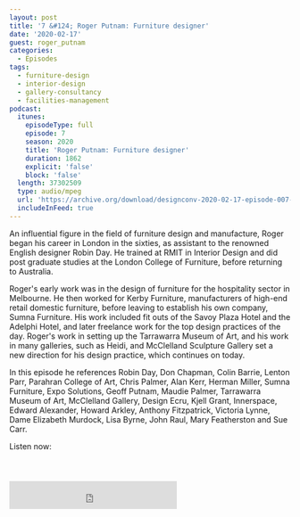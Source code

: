 ```yaml
---
layout: post
title: '7 &#124; Roger Putnam: Furniture designer'
date: '2020-02-17'
guest: roger_putnam
categories:
  - Episodes
tags:
  - furniture-design
  - interior-design
  - gallery-consultancy
  - facilities-management
podcast:
  itunes:
    episodeType: full
    episode: 7
    season: 2020
    title: 'Roger Putnam: Furniture designer'
    duration: 1862
    explicit: 'false'
    block: 'false'
  length: 37302509
  type: audio/mpeg
  url: 'https://archive.org/download/designconv-2020-02-17-episode-007-roger-putnam/2020-02-17-episode-007-roger-putnam.mp3'
  includeInFeed: true
---
```


An influential figure in the field of furniture design and manufacture, Roger
began his career in London in the sixties, as assistant to the renowned English
designer Robin Day. He trained at RMIT in Interior Design and did post graduate
studies at the London College of Furniture, before returning to Australia.

Roger's early work was in the design of furniture for the hospitality sector in
Melbourne. He then worked for Kerby Furniture, manufacturers of high-end retail
domestic furniture, before leaving to establish his own company, Sumna
Furniture. His work included fit outs of the Savoy Plaza Hotel and the Adelphi
Hotel, and later freelance work for the top design practices of the day. Roger's
work in setting up the Tarrawarra Museum of Art, and his work in many galleries,
such as Heidi, and McClelland Sculpture Gallery set a new direction for his
design practice, which continues on today.

In this episode he references Robin Day, Don Chapman, Colin Barrie, Lenton Parr,
Parahran College of Art, Chris Palmer, Alan Kerr, Herman Miller, Sumna
Furniture, Expo Solutions, Geoff Putnam, Maudie Palmer, Tarrawarra Museum of
Art, McClelland Gallery, Design Ecru, Kjell Grant, Innerspace, Edward Alexander,
Howard Arkley, Anthony Fitzpatrick, Victoria Lynne, Dame Elizabeth Murdock, Lisa
Byrne, John Raul, Mary Featherston and Sue Carr.

Listen now:
<div class="responsive-embed" style="padding-top: 8%;">
  <!--suppress HtmlUnknownAttribute, HtmlDeprecatedAttribute -->
  <iframe src="https://archive.org/embed/designconv-2020-02-17-episode-007-roger-putnam" class="responsive-embed-item" height="50" frameborder="0" webkitallowfullscreen="true" mozallowfullscreen="true" allowfullscreen></iframe>
</div>
